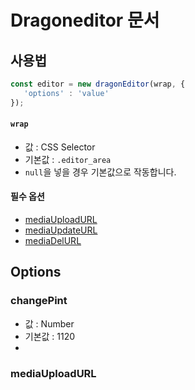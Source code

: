 # Dragoneditor 문서

## 사용법
```js
const editor = new dragonEditor(wrap, {
   'options' : 'value'
});
```

#### `wrap`
- 값 : CSS Selector
- 기본값 : `.editor_area`
- `null`을 넣을 경우 기본값으로 작동합니다.

#### 필수 옵션
- [mediaUploadURL](###mediaUploadURL)
- [mediaUpdateURL](###mediaUpdateURL)
- [mediaDelURL](###mediaDelURL)

## Options

### changePint
- 값 : Number
- 기본값 : 1120
- 

### mediaUploadURL



